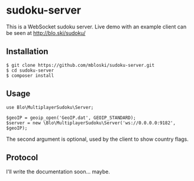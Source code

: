 # sudoku-server
This is a WebSocket sudoku server.
Live demo with an example client can be seen at http://blo.ski/sudoku/

## Installation
~~~
$ git clone https://github.com/mbloski/sudoku-server.git
$ cd sudoku-server
$ composer install
~~~

## Usage
~~~
use Blo\MultiplayerSudoku\Server;

$geoIP = geoip_open('GeoIP.dat', GEOIP_STANDARD);
$server = new \Blo\MultiplayerSudoku\Server('ws://0.0.0.0:9182', $geoIP);
~~~
The second argument is optional, used by the client to show country flags.

## Protocol
I'll write the documentation soon... maybe.
